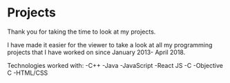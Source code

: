 # Projects
Thank you for taking the time to look at my projects.

I have made it easier for the viewer to take a look at all my programming projects that I have worked on since January 2013- April 2018.

Technologies worked with: 
  -C++
  -Java
  -JavaScript
  -React JS
  -C
  -Objective C
  -HTML/CSS
 
 

